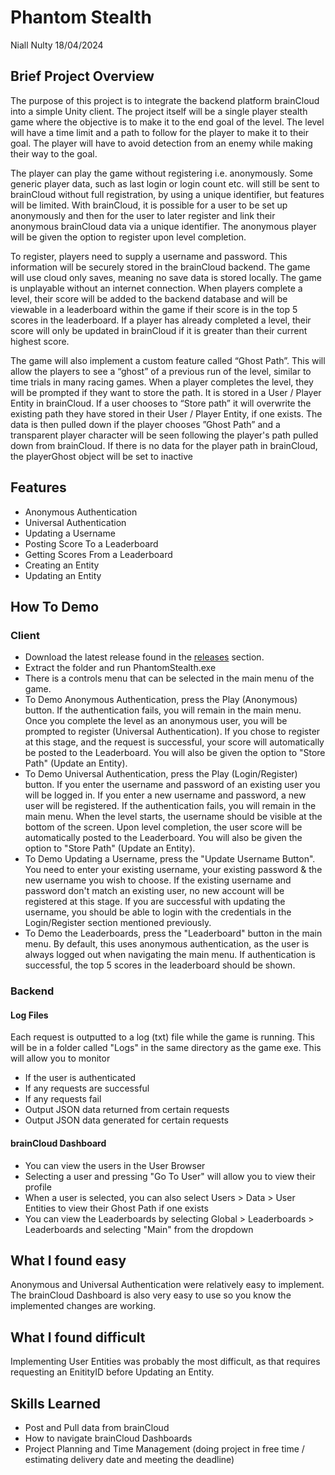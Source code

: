 # Phantom Stealth
Niall Nulty 18/04/2024

## Brief Project Overview
The purpose of this project is to integrate the backend platform brainCloud into a simple Unity client. The project itself will be a single player stealth game where the objective is to make it to the end goal of the level. The level will have a time limit and a path to follow for the player to make it to their goal. The player will have to avoid detection from an enemy while making their way to the goal. 

The player can play the game without registering i.e. anonymously. Some generic player data, such as last login or login count etc. will still be sent to brainCloud without full registration, by using a unique identifier, but features will be limited. With brainCloud, it is possible for a user to be set up anonymously and then for the user to later register and link their anonymous brainCloud data via a unique identifier. The anonymous player will be given the option to register upon level completion.

To register, players need to supply a username and password. This information will be securely stored in the brainCloud backend. The game will use cloud only saves, meaning no save data is stored locally. The game is unplayable without an internet connection. When players complete a level, their score will be added to the backend database and will be viewable in a leaderboard within the game if their score is in the top 5 scores in the leaderboard. If a player has already completed a level, their score will only be updated in brainCloud if it is greater than their current highest score. 

The game will also implement a custom feature called “Ghost Path”. This will allow the players to see a “ghost” of a previous run of the level, similar to time trials in many racing games. When a player completes the level, they will be prompted if they want to store the path. It is stored in a User / Player Entity in brainCloud. If a user chooses to “Store path” it will overwrite the existing path they have stored in their User / Player Entity, if one exists. The data is then pulled down if the player chooses ”Ghost Path” and a transparent player character will be seen following the player's path pulled down from brainCloud. If there is no data for the player path in brainCloud, the playerGhost object will be set to inactive


## Features 
- Anonymous Authentication
- Universal Authentication
- Updating a Username
- Posting Score To a Leaderboard
- Getting Scores From a Leaderboard
- Creating an Entity
- Updating an Entity

## How To Demo
### Client
- Download the latest release found in the [releases](https://github.com/NiallNulty/PhantomStealth/releases) section.
- Extract the folder and run PhantomStealth.exe
- There is a controls menu that can be selected in the main menu of the game.
- To Demo Anonymous Authentication, press the Play (Anonymous) button. If the authentication fails, you will remain in the main menu. Once you complete the level as an anonymous user, you will be prompted to register (Universal Authentication). If you chose to register at this stage, and the request is successful, your score will automatically be posted to the Leaderboard. You will also be given the option to "Store Path" (Update an Entity).
- To Demo Universal Authentication, press the Play (Login/Register) button. If you enter the username and password of an existing user you will be logged in. If you enter a new username and password, a new user will be registered. If the authentication fails, you will remain in the main menu. When the level starts, the username should be visible at the bottom of the screen. Upon level completion, the user score will be automatically posted to the Leaderboard. You will also be given the option to "Store Path" (Update an Entity).
- To Demo Updating a Username, press the "Update Username Button". You need to enter your existing username, your existing password & the new username you wish to choose. If the existing username and password don't match an existing user, no new account will be registered at this stage. If you are successful with updating the username, you should be able to login with the credentials in the Login/Register section mentioned previously.
- To Demo the Leaderboards, press the "Leaderboard" button in the main menu. By default, this uses anonymous authentication, as the user is always logged out when navigating the main menu. If authentication is successful, the top 5 scores in the leaderboard should be shown.

### Backend
#### Log Files
Each request is outputted to a log (txt) file while the game is running. This will be in a folder called "Logs" in the same directory as the game exe. This will allow you to monitor
- If the user is authenticated
- If any requests are successful
- If any requests fail
- Output JSON data returned from certain requests
- Output JSON data generated for certain requests

#### brainCloud Dashboard
- You can view the users in the User Browser
- Selecting a user and pressing "Go To User" will allow you to view their profile 
- When a user is selected, you can also select Users > Data > User Entities to view their Ghost Path if one exists
- You can view the Leaderboards by selecting Global > Leaderboards > Leaderboards and selecting "Main" from the dropdown

## What I found easy
Anonymous and Universal Authentication were relatively easy to implement. The brainCloud Dashboard is also very easy to use so you know the implemented changes are working.

## What I found difficult
Implementing User Entities was probably the most difficult, as that requires requesting an EnitityID before Updating an Entity.

## Skills Learned
- Post and Pull data from brainCloud
- How to navigate brainCloud Dashboards
- Project Planning and Time Management (doing project in free time / estimating delivery date and meeting the deadline)
